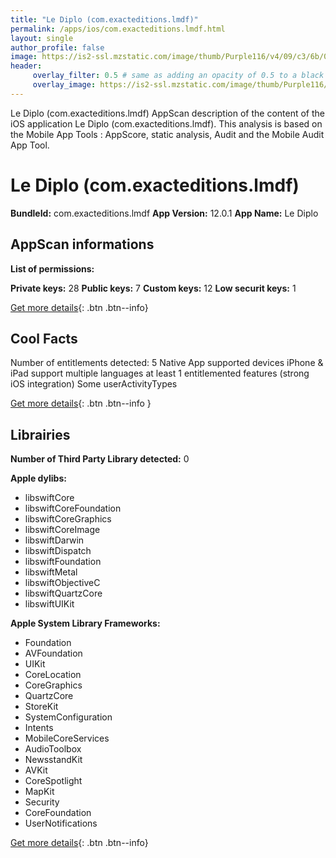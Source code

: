 ```yaml
---
title: "Le Diplo (com.exacteditions.lmdf)"
permalink: /apps/ios/com.exacteditions.lmdf.html
layout: single
author_profile: false
image: https://is2-ssl.mzstatic.com/image/thumb/Purple116/v4/09/c3/6b/09c36b45-a496-4e07-dc3f-985e2f857c27/AppIcon-0-1x_U007emarketing-0-0-GLES2_U002c0-512MB-sRGB-0-0-0-85-220-0-0-0-7.png/512x512bb.jpg
header: 
     overlay_filter: 0.5 # same as adding an opacity of 0.5 to a black background
     overlay_image: https://is2-ssl.mzstatic.com/image/thumb/Purple116/v4/09/c3/6b/09c36b45-a496-4e07-dc3f-985e2f857c27/AppIcon-0-1x_U007emarketing-0-0-GLES2_U002c0-512MB-sRGB-0-0-0-85-220-0-0-0-7.png/512x512bb.jpg
---
```

Le Diplo (com.exacteditions.lmdf) AppScan description of the content of the iOS application Le Diplo (com.exacteditions.lmdf). This analysis is based on the Mobile App Tools : AppScore, static analysis, Audit and the Mobile Audit App Tool.

# Le Diplo (com.exacteditions.lmdf)

**BundleId:** com.exacteditions.lmdf
**App Version:** 12.0.1
**App Name:** Le Diplo


## AppScan informations 

**List of permissions:** 
  
  
**Private keys:** 28
**Public keys:** 7
**Custom keys:** 12
**Low securit keys:** 1
  
[Get more details](/pricing.html){: .btn .btn--info}

## Cool Facts

Number of entitlements detected: 5
Native App
supported devices iPhone & iPad
support multiple languages
at least 1 entitlemented features (strong iOS integration)
Some userActivityTypes
  
[Get more details](/pricing.html){: .btn .btn--info }

## Librairies 
**Number of Third Party Library detected:** 0


**Apple dylibs:**
- libswiftCore
- libswiftCoreFoundation
- libswiftCoreGraphics
- libswiftCoreImage
- libswiftDarwin
- libswiftDispatch
- libswiftFoundation
- libswiftMetal
- libswiftObjectiveC
- libswiftQuartzCore
- libswiftUIKit


**Apple System Library Frameworks:**
- Foundation
- AVFoundation
- UIKit
- CoreLocation
- CoreGraphics
- QuartzCore
- StoreKit
- SystemConfiguration
- Intents
- MobileCoreServices
- AudioToolbox
- NewsstandKit
- AVKit
- CoreSpotlight
- MapKit
- Security
- CoreFoundation
- UserNotifications


  
[Get more details](/pricing.html){: .btn .btn--info}

